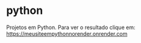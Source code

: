 # python
Projetos em Python.
Para ver o resultado clique em:
https://meusiteempythonnorender.onrender.com
